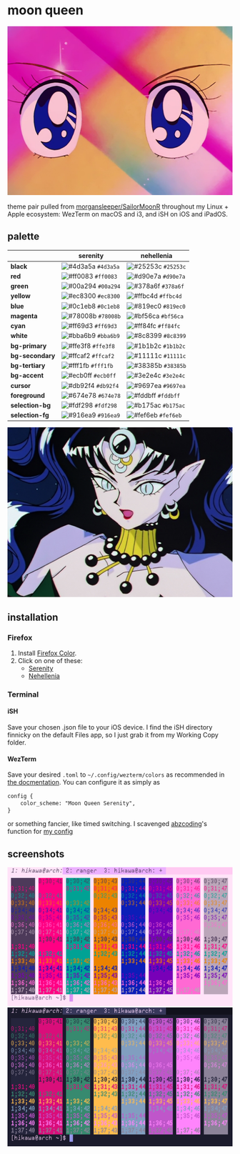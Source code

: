 # moon queen

![moon prism power](assets/ep1.png)

theme pair pulled from
[morgansleeper/SailorMoonR](https://github.com/morgansleeper/SailorMoonR)
throughout my Linux + Apple ecosystem: WezTerm on macOS and i3, and iSH on iOS
and iPadOS.

## palette

|                  | serenity                                                                  | nehellenia                                                                |
| ---------------- | ------------------------------------------------------------------------- | ------------------------------------------------------------------------- |
| **black**        | ![#4d3a5a](https://via.placeholder.com/15/4d3a5a/000000?text=+) `#4d3a5a` | ![#25253c](https://via.placeholder.com/15/25253c/000000?text=+) `#25253c` |
| **red**          | ![#ff0083](https://via.placeholder.com/15/ff0083/000000?text=+) `#ff0083` | ![#d90e7a](https://via.placeholder.com/15/d90e7a/000000?text=+) `#d90e7a` |
| **green**        | ![#00a294](https://via.placeholder.com/15/00a294/000000?text=+) `#00a294` | ![#378a6f](https://via.placeholder.com/15/378a6f/000000?text=+) `#378a6f` |
| **yellow**       | ![#ec8300](https://via.placeholder.com/15/ec8300/000000?text=+) `#ec8300` | ![#ffbc4d](https://via.placeholder.com/15/ffbc4d/000000?text=+) `#ffbc4d` |
| **blue**         | ![#0c1eb8](https://via.placeholder.com/15/0c1eb8/000000?text=+) `#0c1eb8` | ![#819ec0](https://via.placeholder.com/15/819ec0/000000?text=+) `#819ec0` |
| **magenta**      | ![#78008b](https://via.placeholder.com/15/78008b/000000?text=+) `#78008b` | ![#bf56ca](https://via.placeholder.com/15/bf56ca/000000?text=+) `#bf56ca` |
| **cyan**         | ![#ff69d3](https://via.placeholder.com/15/ff69d3/000000?text=+) `#ff69d3` | ![#ff84fc](https://via.placeholder.com/15/ff84fc/000000?text=+) `#ff84fc` |
| **white**        | ![#bba6b9](https://via.placeholder.com/15/bba6b9/000000?text=+) `#bba6b9` | ![#8c8399](https://via.placeholder.com/15/8c8399/000000?text=+) `#8c8399` |
| **bg-primary**   | ![#ffe3f8](https://via.placeholder.com/15/ffe3f8/000000?text=+) `#ffe3f8` | ![#1b1b2c](https://via.placeholder.com/15/1b1b2c/000000?text=+) `#1b1b2c` |
| **bg-secondary** | ![#ffcaf2](https://via.placeholder.com/15/ffcaf2/000000?text=+) `#ffcaf2` | ![#11111c](https://via.placeholder.com/15/11111c/000000?text=+) `#11111c` |
| **bg-tertiary**  | ![#fff1fb](https://via.placeholder.com/15/fff1fb/000000?text=+) `#fff1fb` | ![#38385b](https://via.placeholder.com/15/38385b/000000?text=+) `#38385b` |
| **bg-accent**    | ![#ecb0ff](https://via.placeholder.com/15/ecb0ff/000000?text=+) `#ecb0ff` | ![#3e2e4c](https://via.placeholder.com/15/3e2e4c/000000?text=+) `#3e2e4c` |
| **cursor**       | ![#db92f4](https://via.placeholder.com/15/db92f4/000000?text=+) `#db92f4` | ![#9697ea](https://via.placeholder.com/15/9697ea/000000?text=+) `#9697ea` |
| **foreground**   | ![#674e78](https://via.placeholder.com/15/674e78/000000?text=+) `#674e78` | ![#fddbff](https://via.placeholder.com/15/fddbff/000000?text=+) `#fddbff` |
| **selection-bg** | ![#fdf298](https://via.placeholder.com/15/fdf298/000000?text=+) `#fdf298` | ![#b175ac](https://via.placeholder.com/15/b175ac/000000?text=+) `#b175ac` |
| **selection-fg** | ![#916ea9](https://via.placeholder.com/15/916ea9/000000?text=+) `#916ea9` | ![#fef6eb](https://via.placeholder.com/15/fef6eb/000000?text=+) `#fef6eb` |

![dead moon queen](assets/ep167.png)

## installation

### Firefox

 1. Install [Firefox Color](https://addons.mozilla.org/en-US/firefox/addon/firefox-color/).
 2. Click on one of these:
    - [Serenity](https://color.firefox.com/?theme=XQAAAAIoAQAAAAAAAABBqYhm849SCia2CaaEGccwS-xMDPsqvXkIar6hepO9VKy8UGKWymLn_KNg1e23xPY2Vplxl4lPYtGrMFB_CbkSuRVHFktBP0_HJk0uKdhRWBMyQAXmMP_-woUw4fyyDU5YZxsgTkQXXGK0B-zCSQ6s05kp0onUv3bbkrE8uwmf6CVCemaENQQHZ7KrljijnyEc2Yw9GXEVtK6KqmJqsFVHjTXtRYYauG1VXj4jcGEakx_MfHbgXml__zbubAA)
    - [Nehellenia](https://color.firefox.com/?theme=XQAAAAInAQAAAAAAAABBqYhm849SCia2CaaEGccwS-xMDPr9Z-qwEt0Y78fEBV0s5T5VYT16hsxEvJlrkUJlz3WCw-bt9KK1thplGnd6OgiAko6INdKPBC-tDHKEbgGJ_aEUeeMwLx4Zxro8F_zmYJ0pf-QG6e10swEkZvOKzs-DjenLH8uw4FbJQvhthRE9lse51iDtQR4EkwlGXw03-fk4QHeRutrrDDgJjimILK_S25kyY4HgKs_ohq2BAKchSs1jkVxrgrtgQm__9Wb4YA)

### Terminal

#### iSH

Save your chosen .json file to your iOS device. I find the iSH directory
finnicky on the default Files app, so I just grab it from my Working Copy
folder.

#### WezTerm

Save your desired `.toml` to `~/.config/wezterm/colors` as recommended in [the
docmentation](https://wezfurlong.org/wezterm/config/appearance.html#defining-a-color-scheme-in-a-separate-file).
You can configure it as simply as

```
config {
    color_scheme: "Moon Queen Serenity",
}
```
or something fancier, like timed switching. I scavenged [abzcoding](https://github.com/abzcoding/wezterm/blob/main/wezterm.lua)'s
function for [my config](https://codeberg.org/sailorfe/dotfiles/raw/commit/8dc47502196d173b4d0df908c59a43258359ba64/wezterm.lua)

## screenshots

![wezterm light](assets/wezterm-serenity.png)
![wezterm dark](assets/wezterm-nehellenia.png)
